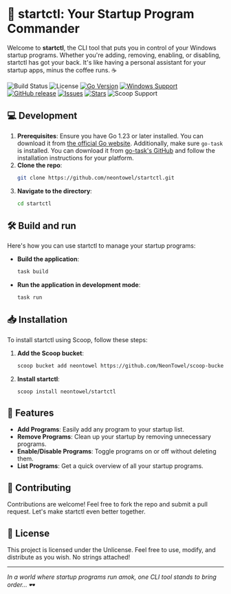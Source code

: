 # 🚀 startctl: Your Startup Program Commander

Welcome to **startctl**, the CLI tool that puts you in control of your Windows startup programs. Whether you're adding, removing, enabling, or disabling, startctl has got your back. It's like having a personal assistant for your startup apps, minus the coffee runs. ☕️

![Build Status](https://img.shields.io/badge/build-passing-brightgreen) ![License](https://img.shields.io/badge/license-Unlicense-blue)
[![Go Version](https://img.shields.io/badge/Go-1.23-blue.svg)](https://golang.org/)
[![Windows Support](https://img.shields.io/badge/Windows-✔-brightgreen)](https://www.microsoft.com/)
[![GitHub release](https://img.shields.io/github/v/release/neontowel/startctl)](https://github.com/neontowel/startctl/releases)
[![Issues](https://img.shields.io/github/issues/neontowel/startctl)](https://github.com/neontowel/startctl/issues)
[![Stars](https://img.shields.io/github/stars/neontowel/startctl?style=social)](https://github.com/neontowel/startctl/stargazers)
![Scoop Support](https://img.shields.io/badge/Scoop-Supported-brightgreen)

## 💻 Development

1. **Prerequisites**: Ensure you have Go 1.23 or later installed. You can download it from [the official Go website](https://golang.org/dl/). Additionally, make sure `go-task` is installed. You can download it from [go-task's GitHub](https://github.com/go-task/task) and follow the installation instructions for your platform.
2. **Clone the repo**: 
   ```bash
   git clone https://github.com/neontowel/startctl.git
   ```
3. **Navigate to the directory**: 
   ```bash
   cd startctl
   ```

## 🛠️ Build and run

Here's how you can use startctl to manage your startup programs:

- **Build the application**: 
  ```bash
  task build
  ```
- **Run the application in development mode**: 
  ```bash
  task run
  ```

## 📥 Installation

To install startctl using Scoop, follow these steps:

1. **Add the Scoop bucket**: 
   ```bash
   scoop bucket add neontowel https://github.com/NeonTowel/scoop-bucket
   ```

2. **Install startctl**:
   ```bash
   scoop install neontowel/startctl
   ```

## 🌟 Features

- **Add Programs**: Easily add any program to your startup list.
- **Remove Programs**: Clean up your startup by removing unnecessary programs.
- **Enable/Disable Programs**: Toggle programs on or off without deleting them.
- **List Programs**: Get a quick overview of all your startup programs.

## 🤝 Contributing

Contributions are welcome! Feel free to fork the repo and submit a pull request. Let's make startctl even better together.

## 📜 License

This project is licensed under the Unlicense. Feel free to use, modify, and distribute as you wish. No strings attached!

---

*In a world where startup programs run amok, one CLI tool stands to bring order...* 🕶️ 